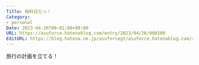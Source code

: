 ```yaml
---
Title: 給料日だっ！
Category:
- personal
Date: 2023-04-26T00:01:00+09:00
URL: https://asuforce.hatenablog.com/entry/2023/04/26/000100
EditURL: https://blog.hatena.ne.jp/asuforcegt/asuforce.hatenablog.com/atom/entry/4207112889984732696
---
```


旅行の計画を立てる！
